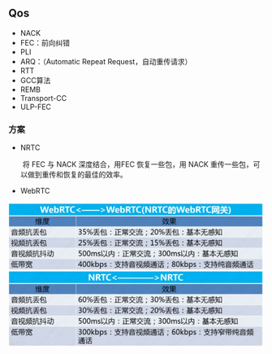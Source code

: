 ## Qos

- NACK
- FEC：前向纠错
- PLI
- ARQ：（Automatic Repeat Request，自动重传请求）
- RTT
- GCC算法
- REMB
- Transport-CC
- ULP-FEC





### 方案

- NRTC

  ​	将 FEC 与 NACK 深度结合，用FEC 恢复一些包，用 NACK 重传一些包，可以做到重传和恢复的最佳的效率。

- WebRTC



![](./png/NRTC-WebRTC.png)

